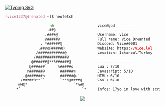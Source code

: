 
<!-- 

	~> If you see this don't forget to follow me before skid <3

-->

[![Typing SVG](https://readme-typing-svg.herokuapp.com?font=Karla&size=21&duration=5007&color=D593F7&lines=Hello+Welcome+to+my+profile!;my+name+is+vice.+17yo+lua+scripter;Join+my+Server%3A+Discord.gg%2Fvicehub;Developing+of+https%3A%2F%2Fvicehub.xyz%2F)](https://git.io/typing-svg)

```css
[vice1337@drenated ~]$ neofetch

                    -@                    vice@god
                   .##@                   -----------------
                  .####@                  Username: vice
                  @#####@                 Full Name: Vice Dreanted 
                . *######@                Discord: Vice#0001
               .##@o@#####@               Website: https://vice.lol
              /############@              Location: Istanbul/Turkey
             /##############@             
            @######@**%######@            -----------------
           @######`     %#####o           Lua : 7/10
          @######@       ######%          Javascript: 5/1O
        -@#######h       ######@.`        HTML: 6/10
       /#####h**``       `**%@####@       CSS : 6/10
      @H@*`                    `*%#@      
     *`                            `*     Infos: 17yo in love with scripting and self-taught developer, Owner of vicehub

```

<p align="center">
	<img src="https://lanyard-profile-readme.vercel.app/api/971101243571335168?hideTimestamp=true&idleMessage=Something%20about%20you&hideBadges=false"/>
<!-- 	<br>
	<img src="https://github-readme-streak-stats.herokuapp.com/?user=vice1337&theme=dark&hide_border=true">
	<br>
	<img src="https://github-readme-stats.vercel.app/api?username=vice1337&include_all_commits=true&show_icons=true&hide_border=true&hide_title=true&count_private=true&theme=dark">
	<br>
	<img src="https://github-readme-stats.vercel.app/api/top-langs/?username=vice1337&layout=compact&count_private=true&langs_count=8&hide_border=true&theme=dark">
--</p>




